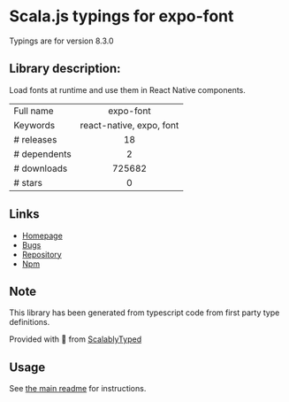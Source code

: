 
# Scala.js typings for expo-font

Typings are for version 8.3.0

## Library description:
Load fonts at runtime and use them in React Native components.

|                    |                 |
| ------------------ | :-------------: |
| Full name          | expo-font |
| Keywords           | react-native, expo, font |
| # releases         | 18 |
| # dependents       | 2 |
| # downloads        | 725682 |
| # stars            | 0 |

## Links
- [Homepage](https://docs.expo.io/versions/latest/sdk/font/)
- [Bugs](https://github.com/expo/expo/issues)
- [Repository](https://github.com/expo/expo)
- [Npm](https://www.npmjs.com/package/expo-font)
    


## Note
This library has been generated from typescript code from first party type definitions.

Provided with :purple_heart: from [ScalablyTyped](https://github.com/oyvindberg/ScalablyTyped)

## Usage
See [the main readme](../../readme.md) for instructions.


